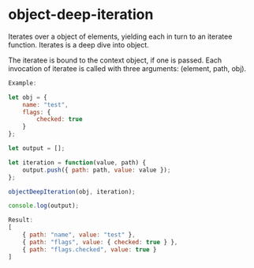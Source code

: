 # object-deep-iteration

Iterates over a object of elements, yielding each in turn to an iteratee function. Iterates is a deep dive into object.

The iteratee is bound to the context object, if one is passed. Each invocation of iteratee is called with three arguments: (element, path, obj).

```js
Example:

let obj = {
	name: "test",
	flags: {
		checked: true
	}
};

let output = [];

let iteration = function(value, path) {
	output.push({ path: path, value: value });	
};

objectDeepIteration(obj, iteration);

console.log(output);

Result:
[
	{ path: "name", value: "test" },
	{ path: "flags", value: { checked: true } },
	{ path: "flags.checked", value: true }
]
```